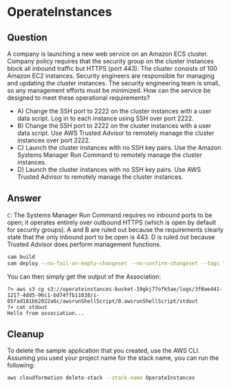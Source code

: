 # OperateInstances

## Question

A company is launching a new web service on an Amazon ECS cluster. Company policy requires that
the security group on the cluster instances block all inbound traffic but HTTPS (port 443). The cluster
consists of 100 Amazon EC2 instances. Security engineers are responsible for managing and updating
the cluster instances. The security engineering team is small, so any management efforts must be
minimized.
How can the service be designed to meet these operational requirements?

* A) Change the SSH port to 2222 on the cluster instances with a user data script. Log in to each instance
using SSH over port 2222.
* B) Change the SSH port to 2222 on the cluster instances with a user data script. Use AWS Trusted Advisor
to remotely manage the cluster instances over port 2222.
* C) Launch the cluster instances with no SSH key pairs. Use the Amazon Systems Manager Run Command
to remotely manage the cluster instances.
* D) Launch the cluster instances with no SSH key pairs. Use AWS Trusted Advisor to remotely manage the
cluster instances.

## Answer

`C`: The Systems Manager Run Command requires no inbound ports to be open; it operates entirely over
outbound HTTPS (which is open by default for security groups). A and B are ruled out because the requirements
clearly state that the only inbound port to be open is 443. D is ruled out because Trusted Advisor does perform
management functions.

```bash
sam build 
sam deploy --no-fail-on-empty-changeset --no-confirm-changeset --tags "PLATFORM=SAPC01" 
``` 

You can then simply get the output of the Association:

```
?> aws s3 cp s3://operateinstances-bucket-19gkj77ofk5ae/logs/3f0ae441-1217-4dd5-96c1-bd74ffb11038/i-05fad181bb2022a6c/awsrunShellScript/0.awsrunShellScript/stdout
?> cat stdout
Hello from association...

```

## Cleanup

To delete the sample application that you created, use the AWS CLI. Assuming you used your project name for the stack name, you can run the following:

```bash
aws cloudformation delete-stack --stack-name OperateInstances
```
